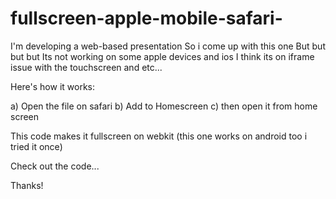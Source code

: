 # fullscreen-apple-mobile-safari-

I'm developing a web-based presentation
So i come up with this one
But but but but
Its not working on some apple devices and ios
I think its on iframe issue with the touchscreen and etc...


Here's how it works:

a) Open the file on safari
b) Add to Homescreen
c) then open it from home screen


This code makes it fullscreen on webkit (this one works on android too i tried it once)
<meta name="apple-mobile-web-app-capable" content="yes">

Check out the code...

Thanks!

